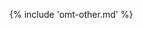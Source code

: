 <!-- section: -->

{% include 'omt-other.md' %}

<!-- @question: keep as part of guides or add to tips and tricks??? -->


